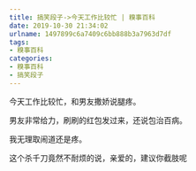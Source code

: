```yaml
---
title: 搞笑段子->今天工作比较忙 | 糗事百科
date: 2019-10-30 21:34:02
urlname: 1497899c6a7409c6bb888b3a7963d7df
tags: 
- 糗事百科
categories:
- 糗事百科
- 搞笑段子
---
```

今天工作比较忙，和男友撒娇说腿疼。

男友非常给力，刷刷的红包发过来，还说包治百病。

我无理取闹道还是疼。

这个杀千刀竟然不耐烦的说，亲爱的，建议你截肢呢


